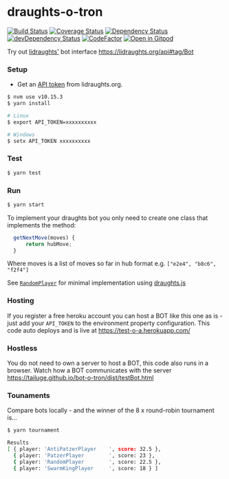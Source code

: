 # draughts-o-tron
[![Build Status](https://travis-ci.org/tailuge/bot-o-tron.svg?branch=master)](https://travis-ci.org/tailuge/bot-o-tron/) [![Coverage Status](https://coveralls.io/repos/github/tailuge/bot-o-tron/badge.svg?branch=master)](https://coveralls.io/github/tailuge/bot-o-tron?branch=master) [![Dependency Status](https://david-dm.org/tailuge/bot-o-tron.svg)](https://david-dm.org/tailuge/bot-o-tron) [![devDependency Status](https://david-dm.org/tailuge/bot-o-tron/dev-status.svg)](https://david-dm.org/tailuge/bot-o-tron#info=devDependencies) [![CodeFactor](https://www.codefactor.io/repository/github/tailuge/bot-o-tron/badge)](https://www.codefactor.io/repository/github/tailuge/bot-o-tron) [![Open in Gitpod](https://img.shields.io/badge/Gitpod-Open%20in%20Gitpod-%230092CF.svg)](https://gitpod.io/#https://github.com/tailuge/bot-o-tron)

Try out [lidraughts'](https://lidraughts.org) bot interface https://lidraughts.org/api#tag/Bot

### Setup

- Get an [API token](https://lidraughts.org/account/oauth/token) from lidraughts.org.

```bash
$ nvm use v10.15.3
$ yarn install

# Linux
$ export API_TOKEN=xxxxxxxxxx

# Windows
$ setx API_TOKEN xxxxxxxxxx
```

### Test

```bash
$ yarn test
```

### Run

```bash
$ yarn start
```

To implement your draughts bot you only need to create one class that implements the method:

```js
  getNextMove(moves) {
      return hubMove;
  }
```

Where moves is a list of moves so far in hub format e.g. `["e2e4", "b8c6", "f2f4"]`

See [`RandomPlayer`](src/bots/RandomPlayer.js) for minimal implementation using [draughts.js](https://github.com/shubhendusaurabh/draughts.js)

### Hosting

If you register a free heroku account you can host a BOT like this one as is - just add your `API_TOKEN` to the environment property configuration.
This code auto deploys and is live at https://test-o-a.herokuapp.com/

### Hostless

You do not need to own a server to host a BOT, this code also runs in a browser. Watch how a BOT communicates with the server https://tailuge.github.io/bot-o-tron/dist/testBot.html

### Tounaments

Compare bots locally - and the winner of the 8 x round-robin tournament is...

```bash
$ yarn tournament

Results
[ { player: 'AntiPatzerPlayer    ', score: 32.5 },
  { player: 'PatzerPlayer        ', score: 23 },
  { player: 'RandomPlayer        ', score: 22.5 },
  { player: 'SwarmKingPlayer     ', score: 18 } ]
```
